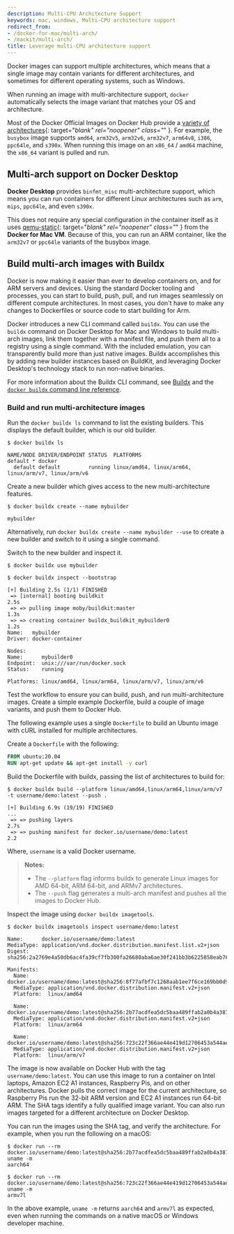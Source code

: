 ```yaml
---
description: Multi-CPU Architecture Support
keywords: mac, windows, Multi-CPU architecture support
redirect_from:
- /docker-for-mac/multi-arch/
- /mackit/multi-arch/
title: Leverage multi-CPU architecture support
---
```


Docker images can support multiple architectures, which means that a single
image may contain variants for different architectures, and sometimes for different
operating systems, such as Windows.

When running an image with multi-architecture support, `docker` automatically
selects the image variant that matches your OS and architecture.

Most of the Docker Official Images on Docker Hub provide a [variety of architectures](https://github.com/docker-library/official-images#architectures-other-than-amd64){: target="_blank" rel="noopener" class="_" }.
For example, the `busybox` image supports `amd64`, `arm32v5`, `arm32v6`,
`arm32v7`, `arm64v8`, `i386`, `ppc64le`, and `s390x`. When running this image
on an `x86_64` / `amd64` machine, the `x86_64` variant is pulled and run.

## Multi-arch support on Docker Desktop

**Docker Desktop** provides `binfmt_misc` multi-architecture support,
which means you can run containers for different Linux architectures
such as `arm`, `mips`, `ppc64le`, and even `s390x`.

This does not require any special configuration in the container itself as it uses
[qemu-static](https://wiki.qemu.org/Main_Page){: target="_blank" rel="noopener" class="_" }
from the **Docker for Mac VM**. Because of this, you can run an ARM container,
like the `arm32v7` or `ppc64le` variants of the busybox image.

## Build multi-arch images with Buildx

Docker is now making it easier than ever to develop containers on, and for ARM
servers and devices. Using the standard Docker tooling and processes, you can
start to build, push, pull, and run images seamlessly on different compute
architectures. In most cases, you don't have to make any changes to Dockerfiles
or source code to start building for Arm.

Docker introduces a new CLI command called `buildx`. You can use the `buildx`
command on Docker Desktop for Mac and Windows to build multi-arch images, link
them together with a manifest file, and push them all to a registry using a
single command.  With the included emulation, you can transparently build more
than just native images.  Buildx accomplishes this by adding new builder
instances based on BuildKit, and leveraging Docker Desktop's technology stack
to run non-native binaries.

For more information about the Buildx CLI command, see [Buildx](../buildx/working-with-buildx.md)
and the [`docker buildx` command line reference](../engine/reference/commandline/buildx.md).

### Build and run multi-architecture images

Run the `docker buildx ls` command to list the existing builders. This displays
the default builder, which is our old builder.

```console
$ docker buildx ls

NAME/NODE DRIVER/ENDPOINT STATUS  PLATFORMS
default * docker
  default default         running linux/amd64, linux/arm64, linux/arm/v7, linux/arm/v6
```

Create a new builder which gives access to the new multi-architecture features.

```console
$ docker buildx create --name mybuilder

mybuilder
```

Alternatively, run `docker buildx create --name mybuilder --use` to create a new
builder and switch to it using a single command.

Switch to the new builder and inspect it.

```console
$ docker buildx use mybuilder

$ docker buildx inspect --bootstrap

[+] Building 2.5s (1/1) FINISHED
 => [internal] booting buildkit                                                   2.5s
 => => pulling image moby/buildkit:master                                         1.3s
 => => creating container buildx_buildkit_mybuilder0                              1.2s
Name:   mybuilder
Driver: docker-container

Nodes:
Name:      mybuilder0
Endpoint:  unix:///var/run/docker.sock
Status:    running

Platforms: linux/amd64, linux/arm64, linux/arm/v7, linux/arm/v6
```

Test the workflow to ensure you can build, push, and run multi-architecture
images. Create a simple example Dockerfile, build a couple of image variants,
and push them to Docker Hub.

The following example uses a single `Dockerfile` to build an Ubuntu image with cURL
installed for multiple architectures.

Create a `Dockerfile` with the following:

```dockerfile
FROM ubuntu:20.04
RUN apt-get update && apt-get install -y curl
```

Build the Dockerfile with buildx, passing the list of architectures to build for:

```console
$ docker buildx build --platform linux/amd64,linux/arm64,linux/arm/v7 -t username/demo:latest --push .

[+] Building 6.9s (19/19) FINISHED
...
 => => pushing layers                                                             2.7s
 => => pushing manifest for docker.io/username/demo:latest                       2.2
```

Where, `username` is a valid Docker username.

> **Notes:**
>
> - The `--platform` flag informs buildx to generate Linux images for AMD 64-bit,
>   ARM 64-bit, and ARMv7 architectures.
> - The `--push` flag generates a multi-arch manifest and pushes all the images
>   to Docker Hub.

Inspect the image using `docker buildx imagetools`.

```console
$ docker buildx imagetools inspect username/demo:latest

Name:      docker.io/username/demo:latest
MediaType: application/vnd.docker.distribution.manifest.list.v2+json
Digest:    sha256:2a2769e4a50db6ac4fa39cf7fb300fa26680aba6ae30f241bb3b6225858eab76

Manifests:
  Name:      docker.io/username/demo:latest@sha256:8f77afbf7c1268aab1ee7f6ce169bb0d96b86f585587d259583a10d5cd56edca
  MediaType: application/vnd.docker.distribution.manifest.v2+json
  Platform:  linux/amd64

  Name:      docker.io/username/demo:latest@sha256:2b77acdfea5dc5baa489ffab2a0b4a387666d1d526490e31845eb64e3e73ed20
  MediaType: application/vnd.docker.distribution.manifest.v2+json
  Platform:  linux/arm64

  Name:      docker.io/username/demo:latest@sha256:723c22f366ae44e419d12706453a544ae92711ae52f510e226f6467d8228d191
  MediaType: application/vnd.docker.distribution.manifest.v2+json
  Platform:  linux/arm/v7
```

The image is now available on Docker Hub with the tag `username/demo:latest`. You
can use this image to run a container on Intel laptops, Amazon EC2 A1 instances,
Raspberry Pis, and on other architectures. Docker pulls the correct image for the
current architecture, so Raspberry Pis run the 32-bit ARM version and EC2 A1
instances run 64-bit ARM. The SHA tags identify a fully qualified image variant.
You can also run images targeted for a different architecture on Docker Desktop.

You can run the images using the SHA tag, and verify the architecture. For
example, when you run the following on a macOS:

 ```console
$ docker run --rm docker.io/username/demo:latest@sha256:2b77acdfea5dc5baa489ffab2a0b4a387666d1d526490e31845eb64e3e73ed20 uname -m
aarch64
```

```console
$ docker run --rm docker.io/username/demo:latest@sha256:723c22f366ae44e419d12706453a544ae92711ae52f510e226f6467d8228d191 uname -m
armv7l
```

In the above example, `uname -m` returns `aarch64` and `armv7l` as expected,
even when running the commands on a native macOS or Windows developer machine.
